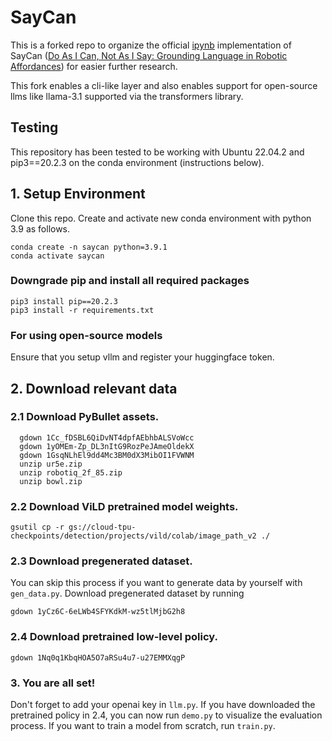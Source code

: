 # SayCan
This is a forked repo to organize the official [ipynb](https://github.com/google-research/google-research/tree/master/saycan) implementation of SayCan ([Do As I Can, Not As I Say: Grounding Language in Robotic Affordances](https://arxiv.org/abs/2204.01691)) for easier further research. 

This fork enables a cli-like layer and also enables support
for open-source llms like llama-3.1 supported via the transformers library.

## Testing
This repository has been tested to be working with Ubuntu 22.04.2 and
pip3==20.2.3 on the conda environment (instructions below).


## 1. Setup Environment

Clone this repo. Create and activate new conda environment with python 3.9 as
follows.
```
conda create -n saycan python=3.9.1
conda activate saycan
```

### Downgrade pip and install all required packages
```
pip3 install pip==20.2.3
pip3 install -r requirements.txt
```

### For using open-source models
Ensure that you setup vllm and register your huggingface token.

## 2. Download relevant data

### 2.1 Download PyBullet assets.
```
  gdown 1Cc_fDSBL6QiDvNT4dpfAEbhbALSVoWcc
  gdown 1yOMEm-Zp_DL3nItG9RozPeJAmeOldekX
  gdown 1GsqNLhEl9dd4Mc3BM0dX3MibOI1FVWNM
  unzip ur5e.zip
  unzip robotiq_2f_85.zip
  unzip bowl.zip
```
### 2.2 Download ViLD pretrained model weights.
```
gsutil cp -r gs://cloud-tpu-checkpoints/detection/projects/vild/colab/image_path_v2 ./
```

### 2.3 Download pregenerated dataset.
You can skip this process if you want to generate data by yourself with `gen_data.py`.
Download pregenerated dataset by running

```
gdown 1yCz6C-6eLWb4SFYKdkM-wz5tlMjbG2h8
```
### 2.4 Download pretrained low-level policy.
```
gdown 1Nq0q1KbqHOA5O7aRSu4u7-u27EMMXqgP
```

### 3. You are all set!
Don't forget to add your openai key in `llm.py`.
If you have downloaded the pretrained policy in 2.4, you can now run `demo.py` to visualize the evaluation process.
If you want to train a model from scratch, run `train.py`.
